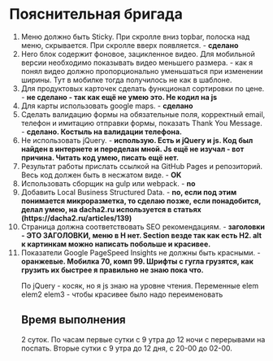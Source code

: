 <h1>Пояснительная бригада</h1>
<ol>
  <li>Меню должно быть Sticky. При скролле вниз topbar, полоска над меню, скрывается. При скролле вверх появляется. - <b>сделано</b></li>
  <li>Hero блок содержит фоновое, зацикленное видео. Для мобильной версии необходимо показывать видео меньшего размера. - как я понял видео должно пропорционально уменьшаться при изменении ширины. Тут в мобилке тогда получилось не как в шаблоне.</li>
  <li>Для продуктовых карточек сделать функционал сортировки по цене. - <b>не сделано - так как ещё не умею это. Не кодил на js</b></li>
  <li>Для карты использовать google maps. - <b>сделано</b></li>
  <li>Сделать валидацию формы на обязательные поля, корректный email, телефон и имитацию отправки формы, показать Thank You Message. - <b>   сделано. Костыль на валидации телефона.</b></li>
  <li>
    Не использовать jQuery. - <b> использую. Есть и jQuery и js. Код был найден в интернете и переделан мной. Js ещё не изучал - вот причина. Читать код умею, писать ещё нет.</b>
  </li>
  <li>Результат работы прислать ссылкой на GitHub Pages и репозиторий.     Весь код должен быть в несжатом виде. - <b>OK</b></li>
  <li>Использовать сборщик на gulp или webpack. - <b>no</b></li>
  <li>Добавить Local Business Structured Data. - <b>no, если под этим понимается микроразметка, то сделаю позже, если понадобится, делал умею, на dacha2.ru используется в статьях (https://dacha2.ru/articles/139)</b></li>
  <li>Страница должна соответствовать SEO рекомендациям. - <b>заголовки - ЭТО ЗАГОЛОВКИ, меню в H нет. Section везде так как есть H2. alt к картинкам можно написать побольше и красивее.</b></li>
  <li>Показатели Google PageSpeed Insights не должны быть красными. - <b> оранжевые.  Мобилка 70, комп 99. Шрифты с гугла грузятся, как грузить их быстрее я правильно не знаю пока что.</b></li>

  <p>По jQuery - косяк, но я js знаю на уровне чтения. Переменные elem elem2 elem3 - чтобы красивее было надо переименовать</p>


  <h2>Время выполнения</h2>
  <p>2 суток. По часам первые сутки с 9 утра до 12 ночи с перерывами на поспать. Вторые сутки с 9 утра до 12 дня, с 20-00 до 02-00.</p> 
